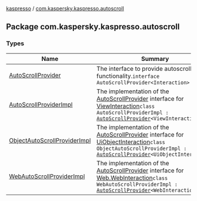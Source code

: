 [kaspresso](../index.md) / [com.kaspersky.kaspresso.autoscroll](./index.md)

## Package com.kaspersky.kaspresso.autoscroll

### Types

| Name | Summary |
|---|---|
| [AutoScrollProvider](-auto-scroll-provider/index.md) | The interface to provide autoscroll functionality.`interface AutoScrollProvider<Interaction>` |
| [AutoScrollProviderImpl](-auto-scroll-provider-impl/index.md) | The implementation of the [AutoScrollProvider](-auto-scroll-provider/index.md) interface for [ViewInteraction](#)`class AutoScrollProviderImpl : `[`AutoScrollProvider`](-auto-scroll-provider/index.md)`<ViewInteraction>` |
| [ObjectAutoScrollProviderImpl](-object-auto-scroll-provider-impl/index.md) | The implementation of the [AutoScrollProvider](-auto-scroll-provider/index.md) interface for [UiObjectInteraction](#)`class ObjectAutoScrollProviderImpl : `[`AutoScrollProvider`](-auto-scroll-provider/index.md)`<UiObjectInteraction>` |
| [WebAutoScrollProviderImpl](-web-auto-scroll-provider-impl/index.md) | The implementation of the [AutoScrollProvider](-auto-scroll-provider/index.md) interface for [Web.WebInteraction](#)`class WebAutoScrollProviderImpl : `[`AutoScrollProvider`](-auto-scroll-provider/index.md)`<WebInteraction<*>>` |
